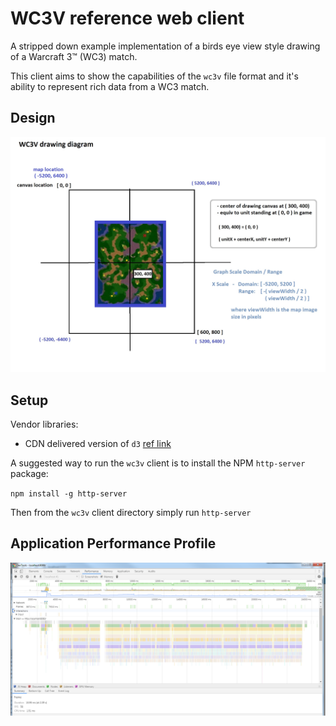 # WC3V reference web client

A stripped down example implementation of a birds eye view style drawing of a Warcraft 3™ (WC3) match.

This client aims to show the capabilities of the `wc3v` file format and it's ability to represent rich data from a WC3 match.

## Design

![Drawing Diagram](docs/client-drawing-diagram.jpg)

## Setup

Vendor libraries:

* CDN delivered version of `d3` [ref link](https://cdnjs.cloudflare.com/ajax/libs/d3/5.9.7/d3.min.js)

A suggested way to run the `wc3v` client is to install the NPM `http-server` package:  

`npm install -g http-server`

Then from the `wc3v` client directory simply run `http-server`

## Application Performance Profile

![Application Performance Profile](client/application-profile.png)
